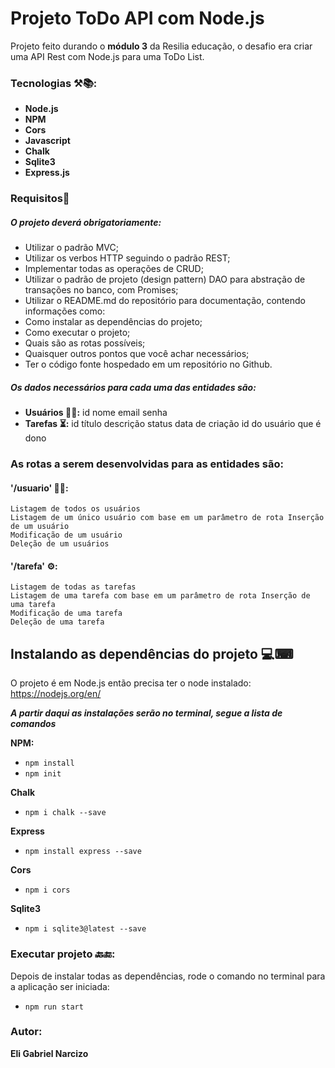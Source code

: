 # Projeto ToDo API com Node.js

Projeto feito durando o **módulo 3** da Resilia educação, o desafio era criar uma API Rest com Node.js para uma ToDo List.

### Tecnologias ⚒📚:
- **Node.js**
- **NPM**
- **Cors**
- **Javascript**
-  **Chalk**
- **Sqlite3**
- **Express.js**


### Requisitos🔐
##### O projeto deverá obrigatoriamente: 
- Utilizar o padrão MVC; 
- Utilizar os verbos HTTP seguindo o padrão REST; 
- Implementar todas as operações de CRUD; 
- Utilizar o padrão de projeto (design pattern) DAO para abstração de transações no banco, com Promises; 
- Utilizar o README.md do repositório para documentação, contendo informações como: 
- Como instalar as dependências do projeto; 
- Como executar o projeto; 
- Quais são as rotas possíveis; 
- Quaisquer outros pontos que você achar necessários; 
- Ter o código fonte hospedado em um repositório no Github. 

##### Os dados necessários para cada uma das entidades são: 
- **Usuários 👩‍🏫:** 
	id 
	nome 
	email 
	senha 
- **Tarefas ⏳:** 
	id 
	título 
	descrição 
	status 
	data de criação 
	id do usuário que é dono 

### As rotas a serem desenvolvidas para as entidades são: 
#### '/usuario' 👨‍🎓: 
	Listagem de todos os usuários 
	Listagem de um único usuário com base em um parâmetro de rota Inserção de um usuário 
	Modificação de um usuário 
	Deleção de um usuários 
#### '/tarefa' ⚙: 
	Listagem de todas as tarefas 
	Listagem de uma tarefa com base em um parâmetro de rota Inserção de uma tarefa 
	Modificação de uma tarefa 
	Deleção de uma tarefa

## Instalando as dependências do projeto 💻⌨

O projeto é em Node.js então precisa ter o node instalado: https://nodejs.org/en/

***A partir daqui as instalações serão no terminal, segue a lista de comandos***

**NPM:**
- `npm install`
- `npm init`

**Chalk**
- `npm i chalk --save`

**Express**
- `npm install express --save`

**Cors**
- `npm i cors`

**Sqlite3**
- `npm i sqlite3@latest --save`

### Executar projeto 🔙🔚:
Depois de instalar todas as dependências, rode o comando no terminal para a aplicação ser iniciada:
- `npm run start`

### Autor: 
**Eli Gabriel Narcizo**
